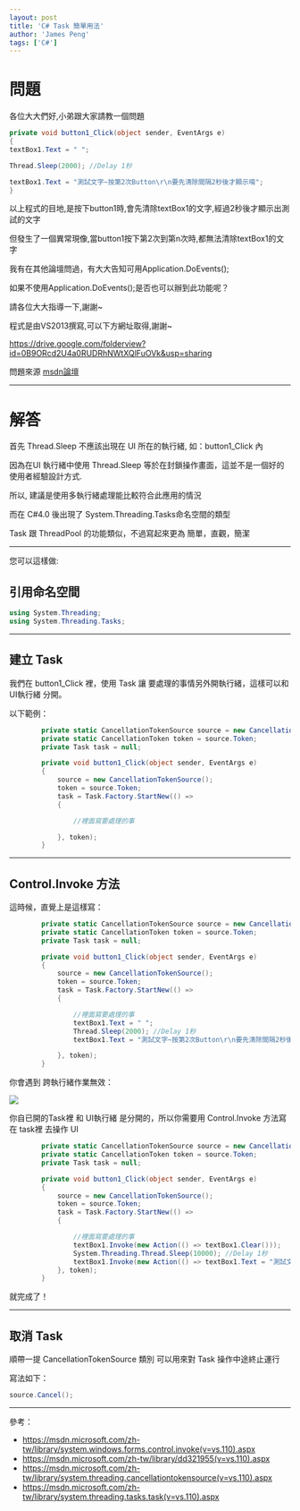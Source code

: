 ```yaml
---
layout: post
title: 'C# Task 簡單用法'
author: 'James Peng'
tags: ['C#']
---
```


# 問題 #

各位大大們好,小弟跟大家請教一個問題

~~~csharp
private void button1_Click(object sender, EventArgs e)
{
textBox1.Text = " ";

Thread.Sleep(2000); //Delay 1秒

textBox1.Text = "測試文字~按第2次Button\r\n要先清除間隔2秒後才顯示唷";
} 
~~~

以上程式的目地,是按下button1時,會先清除textBox1的文字,經過2秒後才顯示出測試的文字

但發生了一個異常現像,當button1按下第2次到第n次時,都無法清除textBox1的文字

我有在其他論壇問過，有大大告知可用Application.DoEvents();

如果不使用Application.DoEvents();是否也可以辦到此功能呢？

請各位大大指導一下,謝謝~

程式是由VS2013撰寫,可以下方網址取得,謝謝~

https://drive.google.com/folderview?id=0B9ORcd2U4a0RUDRhNWtXQlFuOVk&usp=sharing

問題來源 [msdn論壇](https://social.msdn.microsoft.com/Forums/zh-TW/7e2f9d7e-f6c1-433a-903c-032a2cead7b4/button12textbox1?forum=233)

----------

# 解答 #

首先 Thread.Sleep 不應該出現在 UI 所在的執行緒, 如：button1_Click 內

因為在UI 執行緒中使用 Thread.Sleep 等於在封鎖操作畫面，這並不是一個好的使用者經驗設計方式.

所以, 建議是使用多執行緒處理能比較符合此應用的情況

而在 C#4.0 後出現了 System.Threading.Tasks命名空間的類型

Task 跟 ThreadPool 的功能類似，不過寫起來更為 簡單，直觀，簡潔

----------

您可以這樣做:

## 引用命名空間 ##

~~~csharp
using System.Threading;
using System.Threading.Tasks;
~~~

----------

## 建立 Task ##

我們在 button1_Click 裡，使用 Task 讓 要處理的事情另外開執行緒，這樣可以和 UI執行緒 分開。

以下範例：

~~~csharp
        private static CancellationTokenSource source = new CancellationTokenSource();        
        private static CancellationToken token = source.Token;
        private Task task = null;

        private void button1_Click(object sender, EventArgs e)
        {
            source = new CancellationTokenSource();
            token = source.Token;
            task = Task.Factory.StartNew(() =>
            {

                //裡面寫要處理的事

            }, token);
        }
~~~

----------


## Control.Invoke 方法 ##

這時候，直覺上是這樣寫：

~~~csharp
        private static CancellationTokenSource source = new CancellationTokenSource();        
        private static CancellationToken token = source.Token;
        private Task task = null;

        private void button1_Click(object sender, EventArgs e)
        {
            source = new CancellationTokenSource();
            token = source.Token;
            task = Task.Factory.StartNew(() =>
            {

                //裡面寫要處理的事
                textBox1.Text = " ";
                Thread.Sleep(2000); //Delay 1秒
                textBox1.Text = "測試文字~按第2次Button\r\n要先清除間隔2秒後才顯示唷";

            }, token);
        }
~~~

你會遇到 跨執行緒作業無效：

![](http://i.imgur.com/qlXIOFJ.png)

你自已開的Task裡 和 UI執行緒 是分開的，所以你需要用 Control.Invoke 方法寫在 task裡 去操作 UI


~~~csharp
        private static CancellationTokenSource source = new CancellationTokenSource();        
        private static CancellationToken token = source.Token;
        private Task task = null;

        private void button1_Click(object sender, EventArgs e)
        {
            source = new CancellationTokenSource();
            token = source.Token;
            task = Task.Factory.StartNew(() =>
            {

                //裡面寫要處理的事
                textBox1.Invoke(new Action(() => textBox1.Clear()));
                System.Threading.Thread.Sleep(10000); //Delay 1秒
                textBox1.Invoke(new Action(() => textBox1.Text = "測試文字~按第2次Button , 要先清除間隔2秒後才顯示唷"));    
            }, token);
        }
~~~

就完成了！


----------


##  取消 Task ##

順帶一提 CancellationTokenSource 類別 可以用來對 Task 操作中途終止運行

寫法如下：

~~~csharp
source.Cancel();
~~~

----------

參考：

- https://msdn.microsoft.com/zh-tw/library/system.windows.forms.control.invoke(v=vs.110).aspx
- https://msdn.microsoft.com/zh-tw/library/dd321955(v=vs.110).aspx
- https://msdn.microsoft.com/zh-tw/library/system.threading.cancellationtokensource(v=vs.110).aspx
- https://msdn.microsoft.com/zh-tw/library/system.threading.tasks.task(v=vs.110).aspx